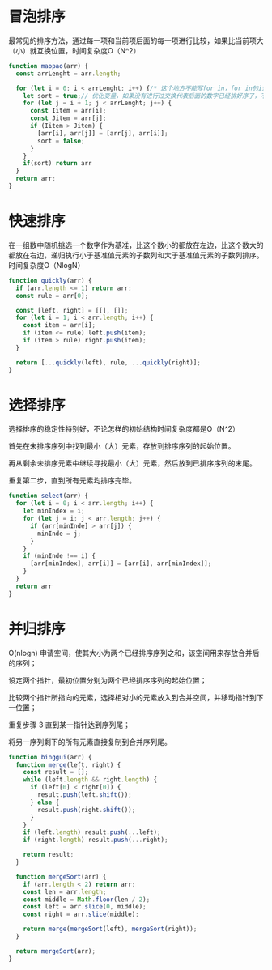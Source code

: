 # 冒泡排序

最常见的排序方法，通过每一项和当前项后面的每一项进行比较，如果比当前项大（小）就互换位置，时间复杂度O（N^2）
```javascript
function maopao(arr) {
  const arrLenght = arr.length;

  for (let i = 0; i < arrLenght; i++) {/* 这个地方不能写for in，for in的i是字符串，i+1变成了字符串 */
    let sort = true;// 优化变量，如果没有进行过交换代表后面的数字已经排好序了，不用再比较直接返回。
    for (let j = i + 1; j < arrLenght; j++) {
      const Iitem = arr[i];
      const Jitem = arr[j];
      if (Iitem > Jitem) {
        [arr[i], arr[j]] = [arr[j], arr[i]];
        sort = false;
      }
    }
    if(sort) return arr
  }
  return arr;
}
```

# 快速排序

在一组数中随机挑选一个数字作为基准，比这个数小的都放在左边，比这个数大的都放在右边，递归执行小于基准值元素的子数列和大于基准值元素的子数列排序。时间复杂度O（NlogN）
```javascript
function quickly(arr) {
  if (arr.length <= 1) return arr;
  const rule = arr[0];

  const [left, right] = [[], []];
  for (let i = 1; i < arr.length; i++) {
    const item = arr[i];
    if (item <= rule) left.push(item);
    if (item > rule) right.push(item);
  }

  return [...quickly(left), rule, ...quickly(right)];
}
```

# 选择排序

选择排序的稳定性特别好，不论怎样的初始结构时间复杂度都是O（N^2）

首先在未排序序列中找到最小（大）元素，存放到排序序列的起始位置。

再从剩余未排序元素中继续寻找最小（大）元素，然后放到已排序序列的末尾。

重复第二步，直到所有元素均排序完毕。
```javascript
function select(arr) {
  for (let i = 0; i < arr.length; i++) {
    let minIndex = i;
    for (let j = i; j < arr.length; j++) {
      if (arr[minInde] > arr[j]) {
        minInde = j;
      }
    }
    if (minInde !== i) {
      [arr[minIndex], arr[i]] = [arr[i], arr[minIndex]];
    }
  }
  return arr
}
```
# 并归排序
O(nlogn) 
申请空间，使其大小为两个已经排序序列之和，该空间用来存放合并后的序列；

设定两个指针，最初位置分别为两个已经排序序列的起始位置；

比较两个指针所指向的元素，选择相对小的元素放入到合并空间，并移动指针到下一位置；

重复步骤 3 直到某一指针达到序列尾；

将另一序列剩下的所有元素直接复制到合并序列尾。
```javascript
function binggui(arr) {
  function merge(left, right) {
    const result = [];
    while (left.length && right.length) {
      if (left[0] < right[0]) {
        result.push(left.shift());
      } else {
        result.push(right.shift());
      }
    }
    if (left.length) result.push(...left);
    if (right.length) result.push(...right);

    return result;
  }

  function mergeSort(arr) {
    if (arr.length < 2) return arr;
    const len = arr.length;
    const middle = Math.floor(len / 2);
    const left = arr.slice(0, middle);
    const right = arr.slice(middle);

    return merge(mergeSort(left), mergeSort(right));
  }

  return mergeSort(arr);
}
```
